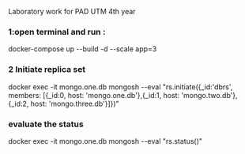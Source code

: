 Laboratory work for PAD UTM 4th year

### 1:open terminal and run :
docker-compose up --build -d --scale app=3

### 2 Initiate replica set
docker exec -it mongo.one.db mongosh --eval "rs.initiate({_id:'dbrs', members: [{_id:0, host: 'mongo.one.db'},{_id:1, host: 'mongo.two.db'},{_id:2, host: 'mongo.three.db'}]})"

### evaluate the status 
docker exec -it mongo.one.db mongosh --eval "rs.status()"   



